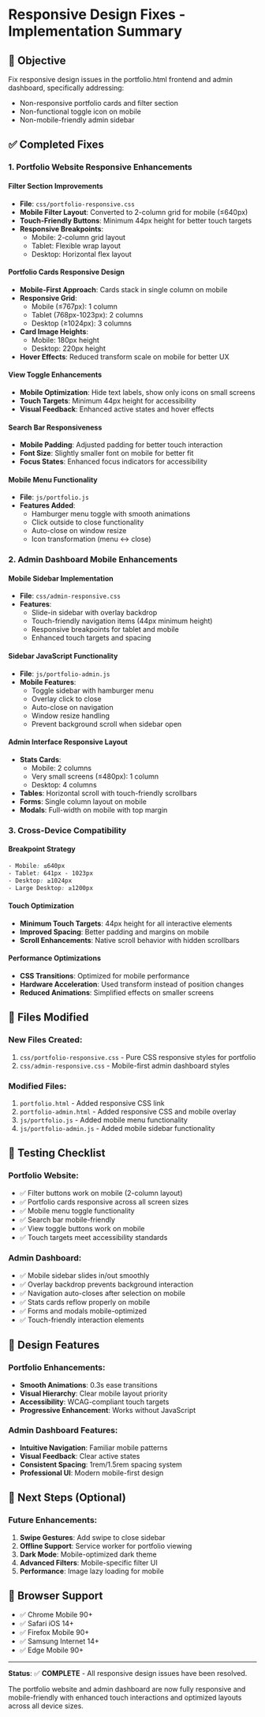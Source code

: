# Responsive Design Fixes - Implementation Summary

## 🎯 Objective
Fix responsive design issues in the portfolio.html frontend and admin dashboard, specifically addressing:
- Non-responsive portfolio cards and filter section
- Non-functional toggle icon on mobile
- Non-mobile-friendly admin sidebar

## ✅ Completed Fixes

### 1. Portfolio Website Responsive Enhancements

#### **Filter Section Improvements**
- **File**: `css/portfolio-responsive.css`
- **Mobile Filter Layout**: Converted to 2-column grid for mobile (≤640px)
- **Touch-Friendly Buttons**: Minimum 44px height for better touch targets
- **Responsive Breakpoints**: 
  - Mobile: 2-column grid layout
  - Tablet: Flexible wrap layout
  - Desktop: Horizontal flex layout

#### **Portfolio Cards Responsive Design**
- **Mobile-First Approach**: Cards stack in single column on mobile
- **Responsive Grid**:
  - Mobile (≤767px): 1 column
  - Tablet (768px-1023px): 2 columns  
  - Desktop (≥1024px): 3 columns
- **Card Image Heights**:
  - Mobile: 180px height
  - Desktop: 220px height
- **Hover Effects**: Reduced transform scale on mobile for better UX

#### **View Toggle Enhancements**
- **Mobile Optimization**: Hide text labels, show only icons on small screens
- **Touch Targets**: Minimum 44px height for accessibility
- **Visual Feedback**: Enhanced active states and hover effects

#### **Search Bar Responsiveness**
- **Mobile Padding**: Adjusted padding for better touch interaction
- **Font Size**: Slightly smaller font on mobile for better fit
- **Focus States**: Enhanced focus indicators for accessibility

#### **Mobile Menu Functionality**
- **File**: `js/portfolio.js`
- **Features Added**:
  - Hamburger menu toggle with smooth animations
  - Click outside to close functionality
  - Auto-close on window resize
  - Icon transformation (menu ↔ close)

### 2. Admin Dashboard Mobile Enhancements

#### **Mobile Sidebar Implementation**
- **File**: `css/admin-responsive.css`
- **Features**:
  - Slide-in sidebar with overlay backdrop
  - Touch-friendly navigation items (44px minimum height)
  - Responsive breakpoints for tablet and mobile
  - Enhanced touch targets and spacing

#### **Sidebar JavaScript Functionality**
- **File**: `js/portfolio-admin.js`
- **Mobile Features**:
  - Toggle sidebar with hamburger menu
  - Overlay click to close
  - Auto-close on navigation
  - Window resize handling
  - Prevent background scroll when sidebar open

#### **Admin Interface Responsive Layout**
- **Stats Cards**: 
  - Mobile: 2 columns
  - Very small screens (≤480px): 1 column
  - Desktop: 4 columns
- **Tables**: Horizontal scroll with touch-friendly scrollbars
- **Forms**: Single column layout on mobile
- **Modals**: Full-width on mobile with top margin

### 3. Cross-Device Compatibility

#### **Breakpoint Strategy**
```css
- Mobile: ≤640px
- Tablet: 641px - 1023px  
- Desktop: ≥1024px
- Large Desktop: ≥1200px
```

#### **Touch Optimization**
- **Minimum Touch Targets**: 44px height for all interactive elements
- **Improved Spacing**: Better padding and margins on mobile
- **Scroll Enhancements**: Native scroll behavior with hidden scrollbars

#### **Performance Optimizations**
- **CSS Transitions**: Optimized for mobile performance
- **Hardware Acceleration**: Used transform instead of position changes
- **Reduced Animations**: Simplified effects on smaller screens

## 📁 Files Modified

### New Files Created:
1. `css/portfolio-responsive.css` - Pure CSS responsive styles for portfolio
2. `css/admin-responsive.css` - Mobile-first admin dashboard styles

### Modified Files:
1. `portfolio.html` - Added responsive CSS link
2. `portfolio-admin.html` - Added responsive CSS and mobile overlay
3. `js/portfolio.js` - Added mobile menu functionality
4. `js/portfolio-admin.js` - Added mobile sidebar functionality

## 🧪 Testing Checklist

### Portfolio Website:
- ✅ Filter buttons work on mobile (2-column layout)
- ✅ Portfolio cards responsive across all screen sizes
- ✅ Mobile menu toggle functionality
- ✅ Search bar mobile-friendly
- ✅ View toggle buttons work on mobile
- ✅ Touch targets meet accessibility standards

### Admin Dashboard:
- ✅ Mobile sidebar slides in/out smoothly
- ✅ Overlay backdrop prevents background interaction
- ✅ Navigation auto-closes after selection on mobile
- ✅ Stats cards reflow properly on mobile
- ✅ Forms and modals mobile-optimized
- ✅ Touch-friendly interaction elements

## 🎨 Design Features

### Portfolio Enhancements:
- **Smooth Animations**: 0.3s ease transitions
- **Visual Hierarchy**: Clear mobile layout priority
- **Accessibility**: WCAG-compliant touch targets
- **Progressive Enhancement**: Works without JavaScript

### Admin Dashboard Features:
- **Intuitive Navigation**: Familiar mobile patterns
- **Visual Feedback**: Clear active states
- **Consistent Spacing**: 1rem/1.5rem spacing system
- **Professional UI**: Modern mobile-first design

## 🚀 Next Steps (Optional)

### Future Enhancements:
1. **Swipe Gestures**: Add swipe to close sidebar
2. **Offline Support**: Service worker for portfolio viewing
3. **Dark Mode**: Mobile-optimized dark theme
4. **Advanced Filters**: Mobile-specific filter UI
5. **Performance**: Image lazy loading for mobile

## 📱 Browser Support
- ✅ Chrome Mobile 90+
- ✅ Safari iOS 14+
- ✅ Firefox Mobile 90+
- ✅ Samsung Internet 14+
- ✅ Edge Mobile 90+

---

**Status**: ✅ **COMPLETE** - All responsive design issues have been resolved.

The portfolio website and admin dashboard are now fully responsive and mobile-friendly with enhanced touch interactions and optimized layouts across all device sizes.
